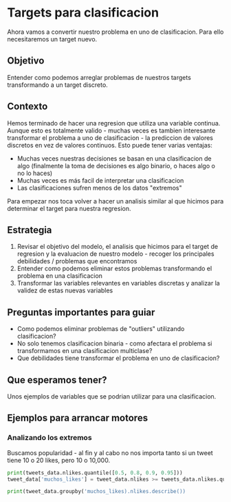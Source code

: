 # Targets para clasificacion
Ahora vamos a convertir nuestro problema en uno de clasificacion. Para ello necesitaremos un target nuevo.

## Objetivo
Entender como podemos arreglar problemas de nuestros targets transformando a un target discreto.

## Contexto
Hemos terminado de hacer una regresion que utiliza una variable continua. Aunque esto es totalmente valido - muchas veces es tambien interesante transformar el problema a uno de clasificacion - la prediccion de valores discretos en vez de valores continuos. Esto puede tener varias ventajas:

* Muchas veces nuestras decisiones se basan en una clasificacion de algo (finalmente la toma de decisiones es algo binario, o haces algo o no lo haces)
* Muchas veces es más facil de interpretar una clasificacion
* Las clasificaciones sufren menos de los datos "extremos"

Para empezar nos toca volver a hacer un analisis similar al que hicimos para determinar el target para nuestra regresion.

## Estrategia

1. Revisar el objetivo del modelo, el analisis que hicimos para el target de regresion y la evaluacion de nuestro modelo - recoger los principales debilidades / problemas que encontramos
2. Entender como podemos eliminar estos problemas transformando el problema en una clasificacion
3. Transformar las variables relevantes en variables discretas y analizar la validez de estas nuevas variables

## Preguntas importantes para guiar

* Como podemos eliminar problemas de "outliers" utilizando clasificacion?
* No solo tenemos clasificacion binaria - como afectara el problema si transformamos en una clasificacion multiclase?
* Que debilidades tiene transformar el problema en uno de clasificacion?

## Que esperamos tener?
Unos ejemplos de variables que se podrian utilizar para una clasificacion.

## Ejemplos para arrancar motores

### Analizando los extremos
Buscamos popularidad - al fin y al cabo no nos importa tanto si un tweet tiene 10 o 20 likes, pero 10 o 10,000.

```python
print(tweets_data.nlikes.quantile([0.5, 0.8, 0.9, 0.95]))
tweet_data['muchos_likes'] = tweet_data.nlikes >= tweets_data.nlikes.quantile(0.9)

print(tweet_data.groupby('muchos_likes).nlikes.describe())
```